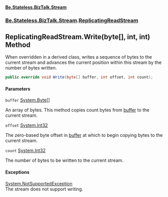 #### [Be.Stateless.BizTalk.Stream](README.md 'README')
### [Be.Stateless.BizTalk.Stream](Be.Stateless.BizTalk.Stream.md 'Be.Stateless.BizTalk.Stream').[ReplicatingReadStream](ReplicatingReadStream.md 'Be.Stateless.BizTalk.Stream.ReplicatingReadStream')

## ReplicatingReadStream.Write(byte[], int, int) Method

When overridden in a derived class, writes a sequence of bytes to the current stream and advances the current
position within this stream by the number of bytes written.

```csharp
public override void Write(byte[] buffer, int offset, int count);
```
#### Parameters

<a name='Be.Stateless.BizTalk.Stream.ReplicatingReadStream.Write(byte[],int,int).buffer'></a>

`buffer` [System.Byte](https://docs.microsoft.com/en-us/dotnet/api/System.Byte 'System.Byte')[[]](https://docs.microsoft.com/en-us/dotnet/api/System.Array 'System.Array')

An array of bytes. This method copies count bytes from [buffer](ReplicatingReadStream.Write(byte[],int,int).md#Be.Stateless.BizTalk.Stream.ReplicatingReadStream.Write(byte[],int,int).buffer 'Be.Stateless.BizTalk.Stream.ReplicatingReadStream.Write(byte[], int, int).buffer') to the current stream.

<a name='Be.Stateless.BizTalk.Stream.ReplicatingReadStream.Write(byte[],int,int).offset'></a>

`offset` [System.Int32](https://docs.microsoft.com/en-us/dotnet/api/System.Int32 'System.Int32')

The zero-based byte offset in [buffer](ReplicatingReadStream.Write(byte[],int,int).md#Be.Stateless.BizTalk.Stream.ReplicatingReadStream.Write(byte[],int,int).buffer 'Be.Stateless.BizTalk.Stream.ReplicatingReadStream.Write(byte[], int, int).buffer') at which to begin copying bytes to the current stream.

<a name='Be.Stateless.BizTalk.Stream.ReplicatingReadStream.Write(byte[],int,int).count'></a>

`count` [System.Int32](https://docs.microsoft.com/en-us/dotnet/api/System.Int32 'System.Int32')

The number of bytes to be written to the current stream.

#### Exceptions

[System.NotSupportedException](https://docs.microsoft.com/en-us/dotnet/api/System.NotSupportedException 'System.NotSupportedException')  
The stream does not support writing.